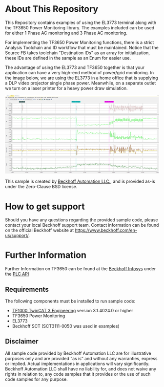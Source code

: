 # About This Repository


This Repository contains examples of using the EL3773 terminal along with the TF3650 Power Monitoring library. The examples included can be used for either 1 Phase AC monitoring and 3 Phase AC monitoring. 

For implementing the TF3650 Power Monitoring functions, there is a strict Analysis Toolchain and ID workflow that must be maintained. Notice that the Source FB takes toolchain "Destination IDs" as an array for initialization, these IDs are defined in the sample as an Enum for easier use.

The advantage of using the EL3773 and TF3650 together is that your application can have a very high-end method of power/grid monitoring. In the image below, we are using the EL3773 in a home office that is supplying a DLP video projector single phase power. Meanwhile, on a separate outlet we turn on a laser printer for a heavy power draw simulation.

![PowerMonitoring_LaserPrinter](/Images/PowerMonitoring_LaserPrinter.PNG)



This sample is created by [Beckhoff Automation LLC.](https://www.beckhoff.com/en-us/), and is provided as-is under the Zero-Clause BSD license.

# How to get support

Should you have any questions regarding the provided sample code, please contact your local Beckhoff support team. Contact information can be found on the official Beckhoff website at https://www.beckhoff.com/en-us/support/.

# Further Information

Further Information on TF3650 can be found at the [Beckhoff Infosys](https://infosys.beckhof.com) under the [PLC API](https://infosys.beckhoff.com/content/1033/tf3650_tc3_power_monitoring/6096457867.html)

## Requirements

The following components must be installed to run sample code:

- [TE1000 TwinCAT 3 Engineering](https://www.beckhoff.com/en-en/products/automation/twincat/te1xxx-twincat-3-engineering/te1000.html) version 3.1.4024.0 or higher
- TF3650 Power Monitoring
- EL3773
- Beckhoff SCT (SCT3111-0050 was used in examples)


## Disclaimer

All sample code provided by Beckhoff Automation LLC are for illustrative purposes only and are provided “as is” and without any warranties, express or implied. Actual implementations in applications will vary significantly. Beckhoff Automation LLC shall have no liability for, and does not waive any rights in relation to, any code samples that it provides or the use of such code samples for any purpose.

